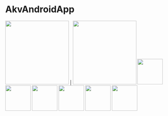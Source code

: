 # AkvAndroidApp
<img src="https://user-images.githubusercontent.com/43146486/93905608-f9cb8e00-fd1c-11ea-84c0-735639989e4c.png" width="200"> | <img src="https://user-images.githubusercontent.com/43146486/93905634-ffc16f00-fd1c-11ea-90ed-aa84ce1a0fcc.png" width="200">
<img src="https://user-images.githubusercontent.com/43146486/93905642-018b3280-fd1d-11ea-9ed0-85bd713999b7.png" width="80">
<img src="https://user-images.githubusercontent.com/43146486/93905647-02bc5f80-fd1d-11ea-8775-0825235b1708.png" width="80">
<img src="https://user-images.githubusercontent.com/43146486/93905655-0354f600-fd1d-11ea-991b-53ead91de7ae.png" width="80">
<img src="https://user-images.githubusercontent.com/43146486/93905661-04862300-fd1d-11ea-9af5-15c53e5f3807.png" width="80">
<img src="https://user-images.githubusercontent.com/43146486/93905665-05b75000-fd1d-11ea-8597-7c4b7a939b63.png" width="80">
<img src="https://user-images.githubusercontent.com/43146486/93905668-064fe680-fd1d-11ea-936f-5295f2cc6ddd.png" width="80">

